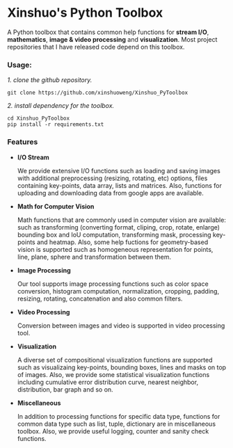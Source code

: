 # Xinshuo's Python Toolbox
A Python toolbox that contains common help functions for **stream I/O**, **mathematics**, **image & video processing** and **visualization**. Most project repositories that I have released code depend on this toolbox.

### Usage:

*1. clone the github repository.*
~~~shell
git clone https://github.com/xinshuoweng/Xinshuo_PyToolbox
~~~

*2. install dependency for the toolbox.*
~~~shell
cd Xinshuo_PyToolbox
pip install -r requirements.txt
~~~

### Features
- **I/O Stream**

  We provide extensive I/O functions such as loading and saving images with additional preprocessing (resizing, rotating, etc) options, files containing key-points, data array, lists and matrices. Also, functions for uploading and downloading data from google apps are available.

- **Math for Computer Vision**

  Math functions that are commonly used in computer vision are available: such as transforming (converting format, cliping, crop, rotate, enlarge) bounding box and IoU computation, transforming mask, processing key-points and heatmap. Also, some help fuctions for geometry-based vision is supported such as homogeneous representation for points, line, plane, sphere and transformation between them.

- **Image Processing**

  Our tool supports image processing functions such as color space conversion, histogram computation, normalization, cropping, padding, resizing, rotating, concatenation and also common filters. 

- **Video Processing**

  Conversion between images and video is supported in video processing tool.

- **Visualization**

  A diverse set of compositional visualization functions are supported such as visualizaing key-points, bounding boxes, lines and masks on top of images. Also, we provide some statistical visualization functions including cumulative error distribution curve, nearest neighbor, distribution, bar graph and so on.

- **Miscellaneous**

  In addition to processing functions for specific data type, functions for common data type such as list, tuple, dictionary are in miscellaneous toolbox. Also, we provide useful logging, counter and sanity check functions.
